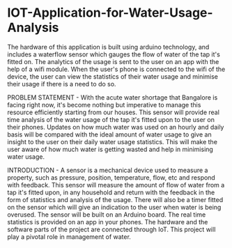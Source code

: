 # IOT-Application-for-Water-Usage-Analysis
The hardware of this application is built using arduino technology, and includes a waterflow sensor which gauges the flow of water of the tap it's fitted on. The analytics of the usage is sent to the user on an app with the help of a wifi module. When the user's phone is connected to the wifi of the device, the user can view the statistics of their water usage and minimise their usage if there is a need to do so.

PROBLEM STATEMENT - With the acute water shortage that Bangalore is facing right now, it's become nothing but imperative to manage this resource efficiently starting from our houses. This sensor will provide real time analysis of the water usage of the tap it's fitted upon to the user on their phones. Updates on how much water was used on an hourly and daily basis will be compared with the ideal amount of water usage to give an insight to the user on their daily water usage statistics. This will make the user aware of how much water is getting wasted and help in minimising water usage.

INTRODUCTION  - A sensor is a mechanical device used to measure a  property, such as pressure, position, temperature, flow, etc and respond with feedback. This sensor will measure the amount of flow of water from a tap it's fitted upon, in any household and return with the feedback in the form of statistics and analysis of the usage. There will also be a timer fitted on the sensor which will give an indication to the user when water is being overused. The sensor will be built on an Arduino board. The real time statistics is provided on an app in your phones. The hardware and the software parts of the project are connected through IoT. This project will play a pivotal role in management of water.

